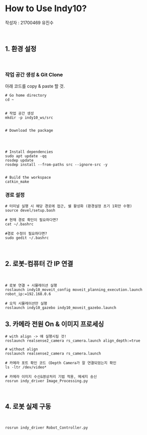 # How to Use Indy10?

작성자 : 21700469 유진수


<br>

## 1. 환경 설정

<br>

### 작업 공간 생성 & Git Clone

아래 코드를 copy & paste 할 것.

```
# Go home directory
cd ~ 


# 작업 공간 생성
mkdir -p indy10_ws/src


# Download the package




# Install dependencies
sudo apt update -qq
rosdep update
rosdep install --from-paths src --ignore-src -y


# Build the workspace
catkin_make
```

### 경로 설정
```
# 터미널 실행 시 해당 경로에 접근, 쉘 활성화 (환경설정 초기 1회만 수행)
source devel/setup.bash 

# 현재 경로 확인이 필요하다면?
cat ~/.bashrc

#경로 수정이 필요하다면?
sudo gedit ~/.bashrc 
```


<br>

## 2. 로봇-컴퓨터 간 IP 연결

<br>


```
# 로봇 연결 + 시뮬레이션 실행
roslaunch indy10_moveit_config moveit_planning_execution.launch robot_ip:=192.168.0.6

# 오직 시뮬레이션만 실행
roslaunch indy10_gazebo indy10_moveit_gazebo.launch
```

## 3. 카메라 전원 On & 이미지 프로세싱
```
# with align -> 얘 실행시킬 것!
roslaunch realsense2_camera rs_camera.launch align_depth:=true

# without align
roslaunch realsense2_camera rs_camera.launch

# 카메라 포트 확인 코드 (Depth Camera가 잘 연결되었는지 확인
ls -ltr /dev/video*

# 카메라 이미지 수신&영상처리 기법 적용, 메세지 송신
rosrun indy_driver Image_Processing.py

```

<br>

## 4. 로봇 실제 구동

<br>

```
rosrun indy_driver Robot_Controller.py
```
